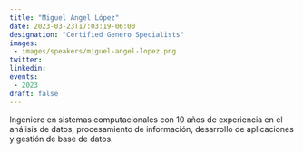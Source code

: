 ```yaml
---
title: "Miguel Ángel López"
date: 2023-03-23T17:03:19-06:00
designation: "Certified Genero Specialists"
images:
 - images/speakers/miguel-angel-lopez.png
twitter: 
linkedin: 
events:
 - 2023
draft: false
---
```


Ingeniero en sistemas computacionales con 10 años de experiencia en el análisis de datos, procesamiento de información, desarrollo de aplicaciones y gestión de base de datos.
